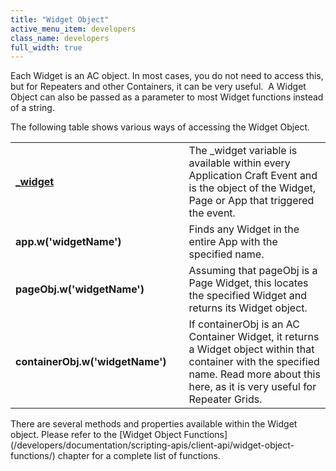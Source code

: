 ```yaml
---
title: "Widget Object"
active_menu_item: developers
class_name: developers
full_width: true
---
```



Each Widget is an AC object. In most cases, you do not need to access this, but for Repeaters and other Containers, it can be very useful.  A Widget Object can also be passed as a parameter to most Widget functions instead of a string.

The following table shows various ways of accessing the Widget Object.

<table>
<tr>
<td width="219">
    <strong><a href="/developers/documentation/scripting-apis/client-api/objects-titbits/ref-widget">_widget</a></strong>

</td>
<td width="19">
</td>
<td width="642">
The _widget variable is available within every Application Craft Event and is the object of the Widget, Page or App that triggered the event.

</td>
</tr>
<tr>
<td width="219">
  <strong>app.w('widgetName')</strong>

</td>
<td width="19">
</td>
<td width="642">
Finds any Widget in the entire App with the specified name.

</td>
</tr>
<tr>
<td width="219">
  <strong>pageObj.w('widgetName')</strong>

</td>
<td width="19">
</td>
<td width="642">
Assuming that pageObj is a Page Widget, this locates the specified Widget and returns its Widget object.

</td>
</tr>
<tr>
<td width="219">
  <strong>containerObj.w('widgetName')</strong>

</td>
<td width="19">
</td>
<td width="642">
If containerObj is an AC Container Widget, it returns a Widget object within that container with the specified name. Read more about this here, as it is very useful for Repeater Grids.

</td>
</tr>
</table>
There are several methods and properties available within the Widget object. Please refer to the [Widget Object Functions](/developers/documentation/scripting-apis/client-api/widget-object-functions/) chapter for a complete list of functions.

